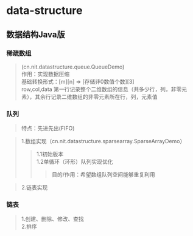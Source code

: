 # data-structure
##  数据结构Java版  

###  稀疏数组  
> (cn.nit.datastructure.queue.QueueDemo)  
> 作用：实现数据压缩  
> 基础转换形式：[m][n] => [存储非0数值个数][3]  
> row,col,data 第一行记录整个二维数组的信息（共多少行，列，非零元素），其余行记录二维数组的非零元素所在行，列，元素值 

###  队列  
>特点：先进先出(FIFO)
   
>1.数组实现（cn.nit.datastructure.sparsearray.SparseArrayDemo）  
>> 1.1初始版本  
>> 1.2单循环（环形）队列实现优化  
>>>  目的/作用：希望数组队列空间能够重复利用   

>2.链表实现  

###  链表  
>1.创建、删除、修改、查找  
>2.排序
